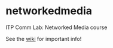 networkedmedia
==============

ITP Comm Lab: Networked Media course

See the [wiki](https://github.com/robynitp/networkedmedia/wiki) for important info!